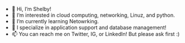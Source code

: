 - 👋 Hi, I’m Shelby!
- 👀 I’m interested in cloud computing, networking, Linuz, and python.
- 🌱 I’m currently learning Netowrking.
- 💞️ I specialize in application support and database management!
- 📫 You can reach me on Twitter, IG, or LinkedIn! But please ask first :)
